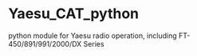 # Yaesu_CAT_python
python module for Yaesu radio operation, including FT-450/891/991/2000/DX Series

